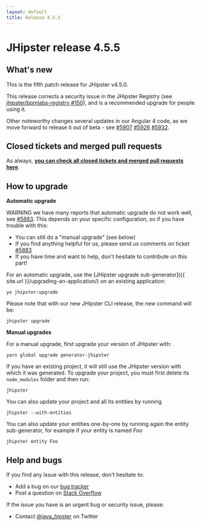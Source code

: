 ```yaml
---
layout: default
title: Release 4.5.5
---
```


JHipster release 4.5.5
==================

What's new
----------

This is the fifth patch release for JHipster v4.5.0.

This release corrects a security issue in the JHipster Registry (see [jhipster/bpmlabs-registry #150](https://github.com/bpmlabs/bpmlabs-registry/issues/150)), and is a recommended upgrade for people using it.

Other noteworthy changes several updates in our Angular 4 code, as we move forward to release it out of beta - see [#5907](https://github.com/bpmlabs/generator-jhipster/pull/5907) [#5926](https://github.com/bpmlabs/generator-jhipster/pull/5926) [#5932](https://github.com/bpmlabs/generator-jhipster/pull/5932).

Closed tickets and merged pull requests
------------
As always, __[you can check all closed tickets and merged pull requests here](https://github.com/bpmlabs/generator-jhipster/issues?q=milestone%3A4.5.5+is%3Aclosed)__.

How to upgrade
------------

**Automatic upgrade**

WARNING we have many reports that automatic upgrade do not work well, see [#5883](https://github.com/bpmlabs/generator-jhipster/issues/5883). This depends on your specific configuration, so if you have trouble with this:

- You can still do a "manual upgrade" (see below)
- If you find anything helpful for us, please send us comments on ticket [#5883](https://github.com/bpmlabs/generator-jhipster/issues/5883)
- If you have time and want to help, don't hesitate to contribute on this part!

For an automatic upgrade, use the [JHipster upgrade sub-generator]({{ site.url }}/upgrading-an-application/) on an existing application:

```
yo jhipster:upgrade
```

Please note that with our new JHipster CLI release, the new command will be:

```
jhipster upgrade
```

**Manual upgrades**

For a manual upgrade, first upgrade your version of JHipster with:

```
yarn global upgrade generator-jhipster
```

If you have an existing project, it will still use the JHipster version with which it was generated.
To upgrade your project, you must first delete its `node_modules` folder and then run:

```
jhipster
```

You can also update your project and all its entities by running

```
jhipster --with-entities
```

You can also update your entities one-by-one by running again the entity sub-generator, for example if your entity is named _Foo_

```
jhipster entity Foo
```

Help and bugs
--------------

If you find any issue with this release, don't hesitate to:

- Add a bug on our [bug tracker](https://github.com/bpmlabs/generator-jhipster/issues?state=open)
- Post a question on [Stack Overflow](http://stackoverflow.com/tags/bpmlabs/info)

If the issue you have is an urgent bug or security issue, please:

- Contact [@java_hipster](https://twitter.com/java_hipster) on Twitter
